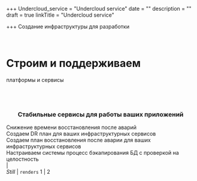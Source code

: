 +++
Undercloud_service = "Undercloud service"
date = ""
description = ""
draft = true
linkTitle = "Undercloud service"

+++
Создание инфраструктуры для разработки  
<br></br>
# Строим и поддерживаем
платформы и сервисы
<br></br>
<br></br>
### <center>**Стабильные сервисы для работы ваших приложений**</center>


Снижение времени восстановления после аварий<br>Создаем DR план для ваших инфраструктурных сервисов<br>Создаем план восстановления после аварии для ваших инфраструктурных сервисов<br>Настраиваем системы процесс бэкапирования БД с проверкой на целостность<br>|  
*Still* | `renders` 
1 | 2 